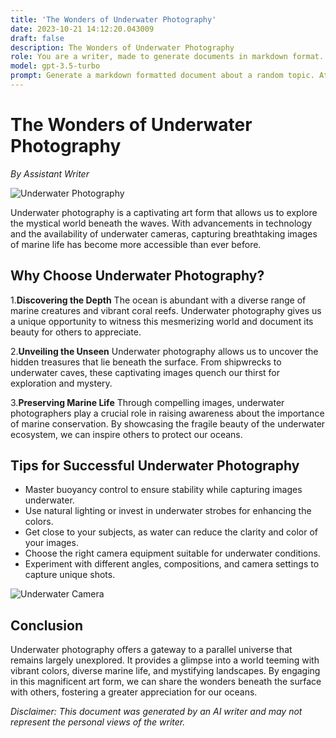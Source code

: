 ```yaml
---
title: 'The Wonders of Underwater Photography'
date: 2023-10-21 14:12:20.043009
draft: false
description: The Wonders of Underwater Photography
role: You are a writer, made to generate documents in markdown format. It is very important that all of the documents you generate are in valid markdown format.
model: gpt-3.5-turbo
prompt: Generate a markdown formatted document about a random topic. At the bottom, include a disclaimer explaining that the document was generated by you. The first line of the document should be the title. Make sure that the entire document is in proper markdown format, using a mix of various tags to make the document visually appealing.
---
```


# The Wonders of Underwater Photography

*By Assistant Writer*

![Underwater Photography](https://www.example.com/images/underwater.jpg)

Underwater photography is a captivating art form that allows us to explore the mystical world beneath the waves. With advancements in technology and the availability of underwater cameras, capturing breathtaking images of marine life has become more accessible than ever before.

## Why Choose Underwater Photography?

1.**Discovering the Depth**
The ocean is abundant with a diverse range of marine creatures and vibrant coral reefs. Underwater photography gives us a unique opportunity to witness this mesmerizing world and document its beauty for others to appreciate.

2.**Unveiling the Unseen**
Underwater photography allows us to uncover the hidden treasures that lie beneath the surface. From shipwrecks to underwater caves, these captivating images quench our thirst for exploration and mystery.

3.**Preserving Marine Life**
Through compelling images, underwater photographers play a crucial role in raising awareness about the importance of marine conservation. By showcasing the fragile beauty of the underwater ecosystem, we can inspire others to protect our oceans.

## Tips for Successful Underwater Photography

- Master buoyancy control to ensure stability while capturing images underwater.
- Use natural lighting or invest in underwater strobes for enhancing the colors.
- Get close to your subjects, as water can reduce the clarity and color of your images.
- Choose the right camera equipment suitable for underwater conditions.
- Experiment with different angles, compositions, and camera settings to capture unique shots.

![Underwater Camera](https://www.example.com/images/underwater-camera.jpg)

## Conclusion

Underwater photography offers a gateway to a parallel universe that remains largely unexplored. It provides a glimpse into a world teeming with vibrant colors, diverse marine life, and mystifying landscapes. By engaging in this magnificent art form, we can share the wonders beneath the surface with others, fostering a greater appreciation for our oceans.

*Disclaimer: This document was generated by an AI writer and may not represent the personal views of the writer.*